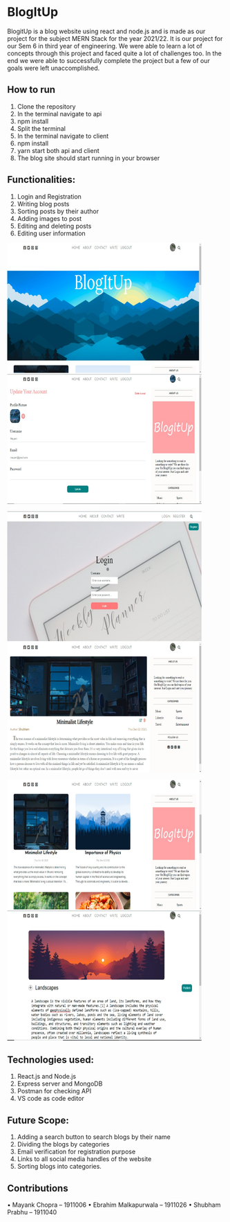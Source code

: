 # BlogItUp

BlogitUp is a blog website using react and node.js and is made as our project for the subject MERN Stack for the year 2021/22. It is our project for our Sem 6 in third year of engineering. We were able to learn a lot of concepts through this project and faced quite a lot of challenges too. In the end we were able to successfully complete the project but a few of our goals were left unaccomplished.

## How to run
1.	Clone the repository
2.	In the terminal navigate to api
3.	npm install
4.	Split the terminal
5.	In the terminal navigate to client
6.	npm install
7.	yarn start both api and client
8.	The blog site should start running in your browser

## Functionalities:
1.	Login and Registration
2.	Writing blog posts
3.	Sorting posts by their author
4.	Adding images to post
5.	Editing and deleting posts
6.	Editing user information

<img src="https://github.com/Mayank7832/Images-resizing/blob/main/Mainscreen.jpeg" width="450" height = "300" />    <img src="https://github.com/Mayank7832/Images-resizing/blob/main/Profile.jpeg" width="450" height = "300" />


<img src="https://github.com/Mayank7832/Images-resizing/blob/main/blog1.jpeg" width="450" height = "300" />   <img src="https://github.com/Mayank7832/Images-resizing/blob/main/blog2.jpeg" width="450" height = "300" />


<img src="https://github.com/Mayank7832/Images-resizing/blob/main/blog3.jpeg" width="450" height = "300" />   <img src="https://github.com/Mayank7832/Images-resizing/blob/main/blog4.jpeg" width="450" height = "300" />



## Technologies used:
1.	React.js and Node.js
2.	Express server and MongoDB
3.	Postman for checking API
4.	VS code as code editor

## Future Scope:
1.	Adding a search button to search blogs by their name
2.	Dividing the blogs by categories
3.	Email verification for registration purpose
4.	Links to all social media handles of the website
5.	Sorting blogs into categories.

## Contributions 
•	Mayank Chopra  – 1911006
•	Ebrahim Malkapurwala – 1911026
•	Shubham Prabhu – 1911040 
